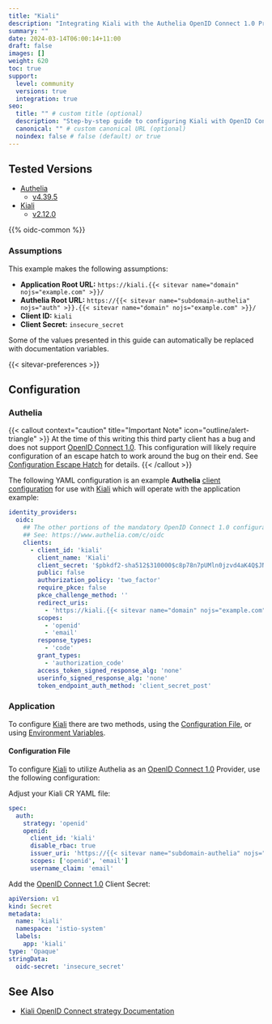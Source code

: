 ```yaml
---
title: "Kiali"
description: "Integrating Kiali with the Authelia OpenID Connect 1.0 Provider."
summary: ""
date: 2024-03-14T06:00:14+11:00
draft: false
images: []
weight: 620
toc: true
support:
  level: community
  versions: true
  integration: true
seo:
  title: "" # custom title (optional)
  description: "Step-by-step guide to configuring Kiali with OpenID Connect 1.0 for secure SSO. Enhance your login flow using Authelia’s modern identity management."
  canonical: "" # custom canonical URL (optional)
  noindex: false # false (default) or true
---
```


## Tested Versions

- [Authelia]
  - [v4.39.5](https://github.com/authelia/authelia/releases/tag/v4.39.5)
- [Kiali]
  - [v2.12.0](https://kiali.io/news/release-notes/#v2120)

{{% oidc-common %}}

### Assumptions

This example makes the following assumptions:

- __Application Root URL:__ `https://kiali.{{< sitevar name="domain" nojs="example.com" >}}/`
- __Authelia Root URL:__ `https://{{< sitevar name="subdomain-authelia" nojs="auth" >}}.{{< sitevar name="domain" nojs="example.com" >}}/`
- __Client ID:__ `kiali`
- __Client Secret:__ `insecure_secret`

Some of the values presented in this guide can automatically be replaced with documentation variables.

{{< sitevar-preferences >}}

## Configuration

### Authelia

{{< callout context="caution" title="Important Note" icon="outline/alert-triangle" >}}
At the time of this writing this third party client has a bug and does not support [OpenID Connect 1.0](https://openid.net/specs/openid-connect-core-1_0.html). This
configuration will likely require configuration of an escape hatch to work around the bug on their end. See
[Configuration Escape Hatch](#configuration-escape-hatch) for details.
{{< /callout >}}

The following YAML configuration is an example __Authelia__ [client configuration] for use with [Kiali] which will
operate with the application example:

```yaml {title="configuration.yml"}
identity_providers:
  oidc:
    ## The other portions of the mandatory OpenID Connect 1.0 configuration go here.
    ## See: https://www.authelia.com/c/oidc
    clients:
      - client_id: 'kiali'
        client_name: 'Kiali'
        client_secret: '$pbkdf2-sha512$310000$c8p78n7pUMln0jzvd4aK4Q$JNRBzwAo0ek5qKn50cFzzvE9RXV88h1wJn5KGiHrD0YKtZaR/nCb2CJPOsKaPK0hjf.9yHxzQGZziziccp6Yng'  # The digest of 'insecure_secret'.
        public: false
        authorization_policy: 'two_factor'
        require_pkce: false
        pkce_challenge_method: ''
        redirect_uris:
          - 'https://kiali.{{< sitevar name="domain" nojs="example.com" >}}/kiali'
        scopes:
          - 'openid'
          - 'email'
        response_types:
          - 'code'
        grant_types:
          - 'authorization_code'
        access_token_signed_response_alg: 'none'
        userinfo_signed_response_alg: 'none'
        token_endpoint_auth_method: 'client_secret_post'
```

### Application

To configure [Kiali] there are two methods, using the [Configuration File](#configuration-file), or using
[Environment Variables](#environment-variables).

#### Configuration File

To configure [Kiali] to utilize Authelia as an [OpenID Connect 1.0] Provider, use the following configuration:

Adjust your Kiali CR YAML file:

```yaml {title="Kiali CR"}
spec:
  auth:
    strategy: 'openid'
    openid:
      client_id: 'kiali'
      disable_rbac: true
      issuer_uri: 'https://{{< sitevar name="subdomain-authelia" nojs="auth" >}}.{{< sitevar name="domain" nojs="example.com" >}}'
      scopes: ['openid', 'email']
      username_claim: 'email'
```

Add the [OpenID Connect 1.0] Client Secret:

```yaml {title="kiali.openid.secret.yaml"}
apiVersion: v1
kind: Secret
metadata:
  name: 'kiali'
  namespace: 'istio-system'
  labels:
    app: 'kiali'
type: 'Opaque'
stringData:
  oidc-secret: 'insecure_secret'
```

## See Also

- [Kiali OpenID Connect strategy Documentation](https://kiali.io/docs/configuration/authentication/openid)

[Authelia]: https://www.authelia.com
[Kiali]: https://kiali.io/
[OpenID Connect 1.0]: ../../openid-connect/introduction.md
[client configuration]: ../../../configuration/identity-providers/openid-connect/clients.md
